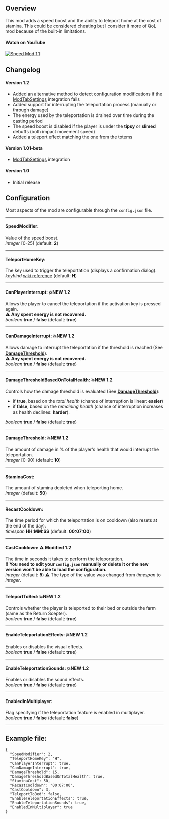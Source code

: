 
## Overview
This mod adds a speed boost and the ability to teleport home at the cost of stamina. This could be considered cheating but I consider it more of QoL mod because of the built-in limitations.
#### Watch on YouTube
[![Speed Mod 1.1](https://img.youtube.com/vi/PtgfM0SvUS8/0.jpg)](https://www.youtube.com/watch?v=PtgfM0SvUS8 "Watch on YouTube")

## Changelog
#### Version 1.2
* Added an alternative method to detect configuration modifications if the [ModTabSettings](https://github.com/Xebeth/SVM/releases) integration fails
* Added support for interrupting the teleportation process (manually or through damage)
* The energy used by the teleportation is drained over time during the casting period
* The speed boost is disabled if the player is under the **tipsy** or **slimed** debuffs (both impact movement speed)
* Added a teleport effect matching the one from the totems
#### Version 1.01-beta 
* [ModTabSettings](https://github.com/Xebeth/SVM/releases) integration
#### Version 1.0 
* Initial release

## Configuration
Most aspects of the mod are configurable through the `config.json` file.  
  
___
#### SpeedModifier:
Value of the speed boost.  
*integer* [0-25] (default: **2**)  
___
#### TeleportHomeKey:
The key used to trigger the teleportation (displays a confirmation dialog).  
*keybind* [wiki reference](https://stardewvalleywiki.com/Modding:Player_Guide/Key_Bindings) (default: **H**)  
___
#### CanPlayerInterrupt: 💥NEW 1.2
Allows the player to cancel the teleportation if the activation key is pressed again.  
⚠ **Any spent energy is not recovered.**  
*boolean* **true** / **false** (default: **true**)  
___
#### CanDamageInterrupt: 💥NEW 1.2
Allows damage to interrupt the teleportation if the threshold is reached (See [**DamageThreshold**](#damagethreshold-new-12)).  
⚠ **Any spent energy is not recovered.**  
*boolean* **true** / **false** (default: **true**)  
___
#### DamageThresholdBasedOnTotalHealth: 💥NEW 1.2
Controls how the damage threshold is evaluated (See [**DamageThreshold**](#damagethreshold-new-12)):  
* if **true**, based on the *total health* (chance of interruption is linear: **easier**)
* if **false**, based on the *remaining health* (chance of interruption increases as health declines: **harder**).  

*boolean* **true** / **false** (default: **true**)  
___
#### DamageThreshold: 💥NEW 1.2
The amount of damage in % of the player's health that would interrupt the teleportation.  
*integer* [0-90] (default: **10**)  
___
#### StaminaCost:
The amount of stamina depleted when teleporting home.  
*integer* (default: **50**)  
___
#### RecastCooldown:
The time period for which the teleportation is on cooldown (also resets at the end of the day).  
*timespan* **HH:MM:SS** (default: **00:07:00**)  
___
#### CastCooldown: ⚠ Modified 1.2
The time in seconds it takes to perform the teleportation.  
**‼ You need to edit your `config.json` manually or delete it or the new version won't be able to load the configuration.**  
*integer* (default: **5**) ⚠ The type of the value was changed from *timespan* to *integer*.  
___
#### TeleportToBed: 💥NEW 1.2
Controls whether the player is teleported to their bed or outside the farm (same as the Return Scepter).  
*boolean* **true** / **false** (default: **true**)  
___
#### EnableTeleportationEffects: 💥NEW 1.2
Enables or disables the visual effects.  
*boolean* **true** / **false** (default: **true**)  
___
#### EnableTeleportationSounds: 💥NEW 1.2
Enables or disables the sound effects.  
*boolean* **true** / **false** (default: **true**)  
___
#### EnabledInMultiplayer:
Flag specifying if the teleportation feature is enabled in multiplayer.  
*boolean* **true** / **false** (default: **false**)  
___
## Example file:
```
{
  "SpeedModifier": 2,
  "TeleportHomeKey": "H",
  "CanPlayerInterrupt": true,
  "CanDamageInterrupt": true,
  "DamageThreshold": 15,
  "DamageThresholdBasedOnTotalHealth": true,
  "StaminaCost": 50,
  "RecastCooldown": "00:07:00",
  "CastCooldown": 3,
  "TeleportToBed": false,
  "EnableTeleportationEffects": true,
  "EnableTeleportationSounds": true,
  "EnabledInMultiplayer": true
}
```
